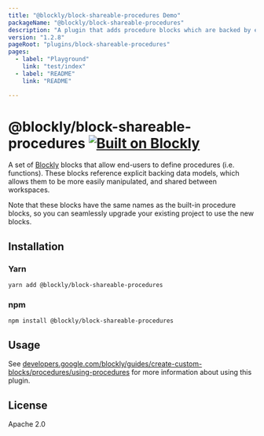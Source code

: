 ```yaml
---
title: "@blockly/block-shareable-procedures Demo"
packageName: "@blockly/block-shareable-procedures"
description: "A plugin that adds procedure blocks which are backed by explicit data models."
version: "1.2.8"
pageRoot: "plugins/block-shareable-procedures"
pages:
  - label: "Playground"
    link: "test/index"
  - label: "README"
    link: "README"

---
```

# @blockly/block-shareable-procedures [![Built on Blockly](https://tinyurl.com/built-on-blockly)](https://github.com/google/blockly)

A set of [Blockly](https://www.npmjs.com/package/blockly) blocks that allow
end-users to define procedures (i.e. functions). These blocks reference explicit
backing data models, which allows them to be more easily manipulated, and shared
between workspaces.

Note that these blocks have the same names as the built-in procedure blocks, so
you can seamlessly upgrade your existing project to use the new blocks.

## Installation

### Yarn
```
yarn add @blockly/block-shareable-procedures
```

### npm
```
npm install @blockly/block-shareable-procedures
```

## Usage

See [developers.google.com/blockly/guides/create-custom-blocks/procedures/using-procedures](https://developers.google.com/blockly/guides/create-custom-blocks/procedures/using-procedures)
for more information about using this plugin.

## License
Apache 2.0
